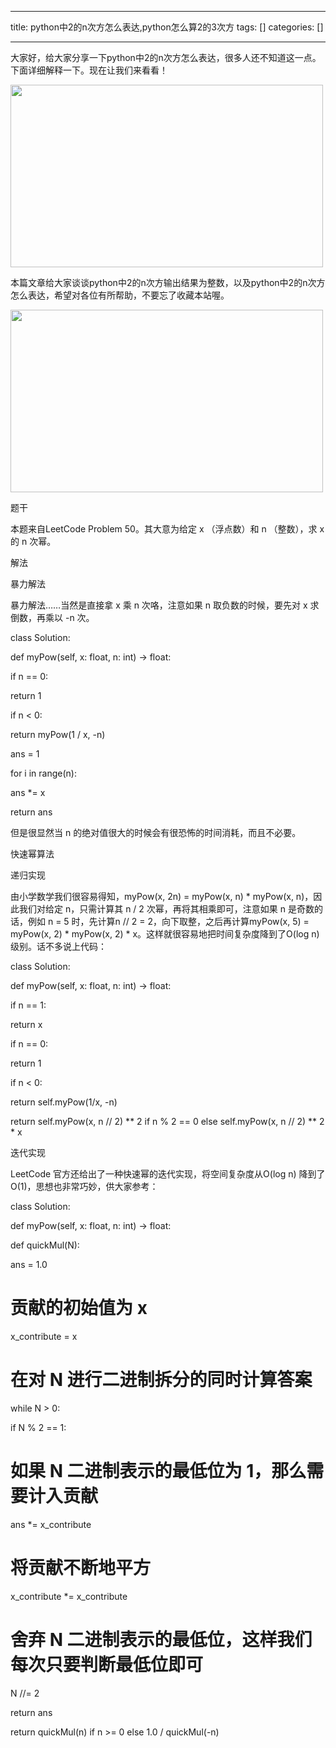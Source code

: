 
--- 
title:  python中2的n次方怎么表达,python怎么算2的3次方 
tags: []
categories: [] 

---
大家好，给大家分享一下python中2的n次方怎么表达，很多人还不知道这一点。下面详细解释一下。现在让我们来看看！



<img alt="" height="292" src="https://img-blog.csdnimg.cn/img_convert/fc038f0177e360be5a89a0e13839fd1b.jpeg" width="500">

本篇文章给大家谈谈python中2的n次方输出结果为整数，以及python中2的n次方怎么表达，希望对各位有所帮助，不要忘了收藏本站喔。



<img alt="" height="292" src="https://img-blog.csdnimg.cn/img_convert/19c1e101db07ee3ec655c4c596858b72.jpeg" width="500">

题干

本题来自LeetCode Problem 50。其大意为给定 x （浮点数）和 n （整数），求 x 的 n 次幂。

解法

暴力解法

暴力解法……当然是直接拿 x 乘 n 次咯，注意如果 n 取负数的时候，要先对 x 求倒数，再乘以 -n 次。

class Solution:

def myPow(self, x: float, n: int) -&gt; float:

if n == 0:

return 1

if n &lt; 0:

return myPow(1 / x, -n)

ans = 1

for i in range(n):

ans *= x

return ans

但是很显然当 n 的绝对值很大的时候会有很恐怖的时间消耗，而且不必要。

快速幂算法

递归实现

由小学数学我们很容易得知，myPow(x, 2n) = myPow(x, n) * myPow(x, n)，因此我们对给定 n，只需计算其 n / 2 次幂，再将其相乘即可，注意如果 n 是奇数的话，例如 n = 5 时，先计算n // 2 = 2，向下取整，之后再计算myPow(x, 5) = myPow(x, 2) * myPow(x, 2) * x。这样就很容易地把时间复杂度降到了O(log n)级别。话不多说上代码：

class Solution:

def myPow(self, x: float, n: int) -&gt; float:

if n == 1:

return x

if n == 0:

return 1

if n &lt; 0:

return self.myPow(1/x, -n)

return self.myPow(x, n // 2) ** 2 if n % 2 == 0 else self.myPow(x, n // 2) ** 2 * x

迭代实现

LeetCode 官方还给出了一种快速幂的迭代实现，将空间复杂度从O(log n) 降到了 O(1)，思想也非常巧妙，供大家参考：

class Solution:

def myPow(self, x: float, n: int) -&gt; float:

def quickMul(N):

ans = 1.0

# 贡献的初始值为 x

x_contribute = x

# 在对 N 进行二进制拆分的同时计算答案

while N &gt; 0:

if N % 2 == 1:

# 如果 N 二进制表示的最低位为 1，那么需要计入贡献

ans *= x_contribute

# 将贡献不断地平方

x_contribute *= x_contribute

# 舍弃 N 二进制表示的最低位，这样我们每次只要判断最低位即可

N //= 2

return ans

return quickMul(n) if n &gt;= 0 else 1.0 / quickMul(-n)
